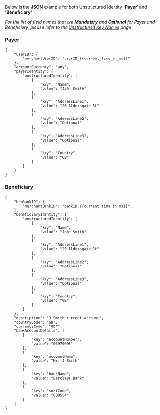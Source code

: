 Below is the **JSON** example for both Unstructured Identity **'Payer'** and **'Beneficiary'**

*For the list of field names that are **Mandatory** and **Optional** for Payer and Beneficiary, please refer to the [Unstructured Key Names](#/http/models/enumerations/unstructured-key-names) page*

### Payer

``` 
{
    "userID": {
        "merchantUserID": "userID_{{current_time_in_ms}}"
    },
    "accountCurrency": "any",
    "payerIdentity": {
        "unstructuredIdentity": [
            {
                "key": "Name",
                "value": "John Smith"
            },
            {
                "key": "AddressLine1",
                "value": "20 Aldersgate St"
            },
            {
                "key": "AddressLine2",
                "value": "Optional"
            },
            {
                "key": "AddressLine3",
                "value": "Optional"
            },
            {
                "key": "Country",
                "value": "GB"
            }
        ]
    }
}
```

### Beneficiary

```
{
    "benBankID": {
        "merchantBankID": "bankID_{{current_time_in_ms}}"
    },
    "beneficiaryIdentity": {
        "unstructuredIdentity": [
            {
                "key": "Name",
                "value": "John Smith"
            },
            {
                "key": "AddressLine1",
                "value": "20 Aldersgate St"
            },
            {
                "key": "AddressLine2",
                "value": "Optional"
            },
            {
                "key": "AddressLine3",
                "value": "Optional"
            },
            {
                "key": "Country",
                "value": "GB"
            }
        ]
    },
    "description": "J Smith current account",
    "countryCode": "GB",
    "currencyCode": "GBP",
    "bankAccountDetails": [
        {
            "key": "accountNumber",
            "value": "06970093"
        },
        {
            "key": "accountName",
            "value": "Mr. J Smith"
        },
        {
            "key": "bankName",
            "value": "Barclays Bank"
        },
        {
            "key": "sortCode",
            "value": "800554"
        }
    ]
}
```